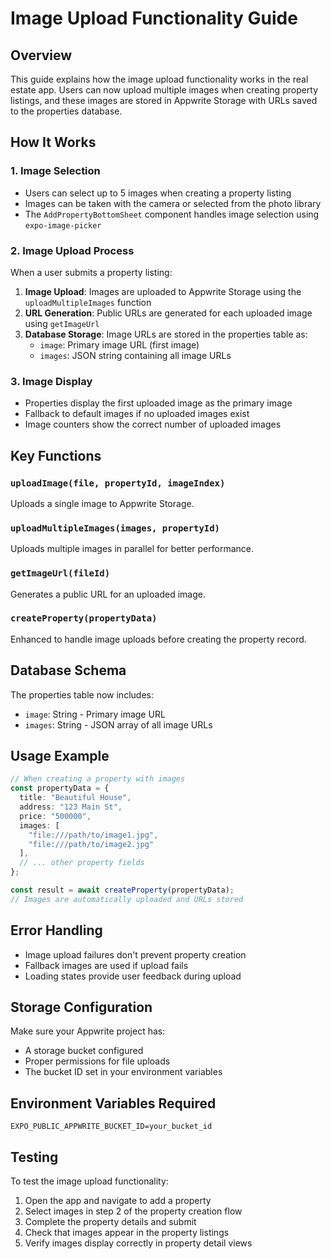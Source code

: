 # Image Upload Functionality Guide

## Overview
This guide explains how the image upload functionality works in the real estate app. Users can now upload multiple images when creating property listings, and these images are stored in Appwrite Storage with URLs saved to the properties database.

## How It Works

### 1. Image Selection
- Users can select up to 5 images when creating a property listing
- Images can be taken with the camera or selected from the photo library
- The `AddPropertyBottomSheet` component handles image selection using `expo-image-picker`

### 2. Image Upload Process
When a user submits a property listing:

1. **Image Upload**: Images are uploaded to Appwrite Storage using the `uploadMultipleImages` function
2. **URL Generation**: Public URLs are generated for each uploaded image using `getImageUrl`
3. **Database Storage**: Image URLs are stored in the properties table as:
   - `image`: Primary image URL (first image)
   - `images`: JSON string containing all image URLs

### 3. Image Display
- Properties display the first uploaded image as the primary image
- Fallback to default images if no uploaded images exist
- Image counters show the correct number of uploaded images

## Key Functions

### `uploadImage(file, propertyId, imageIndex)`
Uploads a single image to Appwrite Storage.

### `uploadMultipleImages(images, propertyId)`
Uploads multiple images in parallel for better performance.

### `getImageUrl(fileId)`
Generates a public URL for an uploaded image.

### `createProperty(propertyData)`
Enhanced to handle image uploads before creating the property record.

## Database Schema
The properties table now includes:
- `image`: String - Primary image URL
- `images`: String - JSON array of all image URLs

## Usage Example
```typescript
// When creating a property with images
const propertyData = {
  title: "Beautiful House",
  address: "123 Main St",
  price: "500000",
  images: [
    "file:///path/to/image1.jpg",
    "file:///path/to/image2.jpg"
  ],
  // ... other property fields
};

const result = await createProperty(propertyData);
// Images are automatically uploaded and URLs stored
```

## Error Handling
- Image upload failures don't prevent property creation
- Fallback images are used if upload fails
- Loading states provide user feedback during upload

## Storage Configuration
Make sure your Appwrite project has:
- A storage bucket configured
- Proper permissions for file uploads
- The bucket ID set in your environment variables

## Environment Variables Required
```
EXPO_PUBLIC_APPWRITE_BUCKET_ID=your_bucket_id
```

## Testing
To test the image upload functionality:
1. Open the app and navigate to add a property
2. Select images in step 2 of the property creation flow
3. Complete the property details and submit
4. Check that images appear in the property listings
5. Verify images display correctly in property detail views

